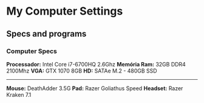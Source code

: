 # My Computer Settings
## Specs and programs

### Computer Specs
**Processador:** Intel Core i7-6700HQ 2.6Ghz 
**Memória Ram:** 32GB DDR4 2100Mhz
**VGA:** GTX 1070 8GB
**HD:** SATAe M.2 - 480GB SSD
___
**Mouse:** DeathAdder 3.5G
**Pad:** Razer Goliathus Speed
**Headset:** Razer Kraken 7.1
